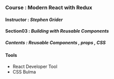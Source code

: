 ### Course : Modern React with Redux
#### Instructor : **_Stephen Grider_**
#### Section03 : **_Building with Reusable Components_**
##### Contents            : *Reusable Components , props , CSS*
#### Tools
- React Developer Tool
- CSS Bulma
